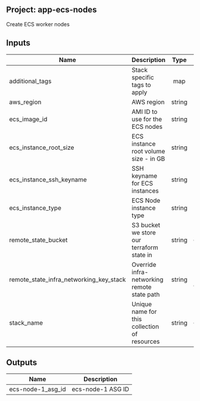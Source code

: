## Project: app-ecs-nodes

Create ECS worker nodes



## Inputs

| Name | Description | Type | Default | Required |
|------|-------------|:----:|:-----:|:-----:|
| additional_tags | Stack specific tags to apply | map | `<map>` | no |
| aws_region | AWS region | string | `eu-west-1` | no |
| ecs_image_id | AMI ID to use for the ECS nodes | string | `ami-2d386654` | no |
| ecs_instance_root_size | ECS instance root volume size - in GB | string | `50` | no |
| ecs_instance_ssh_keyname | SSH keyname for ECS instances | string | `ecs-monitoring-ssh-test` | no |
| ecs_instance_type | ECS Node instance type | string | `t2.medium` | no |
| remote_state_bucket | S3 bucket we store our terraform state in | string | `ecs-monitoring` | no |
| remote_state_infra_networking_key_stack | Override infra-networking remote state path | string | `infra-security-groups.tfstate` | no |
| stack_name | Unique name for this collection of resources | string | `ecs-monitoring` | no |

## Outputs

| Name | Description |
|------|-------------|
| ecs-node-1_asg_id | ecs-node-1 ASG ID |

